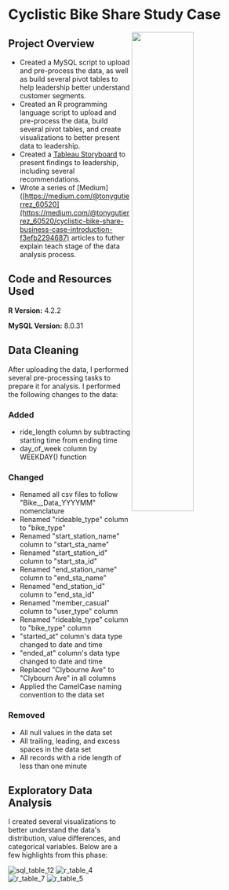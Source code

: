 # Cyclistic Bike Share Study Case
<img src="https://cdn.stocksnap.io/img-thumbs/960w/bridge-people_ONSNHWZTQ9.jpg"
 width=50% height=50% align=right>

## Project Overview
* Created a MySQL script to upload and pre-process the data, as well as build several pivot tables to help leadership better understand customer segments.
* Created an R programming language script to upload and pre-process the data, build several pivot tables, and create visualizations to better present data to leadership.
* Created a [Tableau Storyboard](https://public.tableau.com/app/profile/tony.gutierrez/viz/CyclisticBikeShare_16843493078500/Story1) to present findings to leadership, including several recommendations.
* Wrote a series of [Medium]([https://medium.com/@tonygutierrez_60520](https://medium.com/@tonygutierrez_60520/cyclistic-bike-share-business-case-introduction-f3efb2294687) articles to futher explain teach stage of the data analysis process.

## Code and Resources Used
**R Version:** 4.2.2

**MySQL Version:** 8.0.31

## Data Cleaning
After uploading the data, I performed several pre-processing tasks to prepare it for analysis.  I performed the following changes to the data:

### Added
* ride_length column by subtracting starting time from ending time
* day_of_week column by WEEKDAY() function

### Changed
* Renamed all csv files to follow "Bike__Data_YYYYMM" nomenclature 
* Renamed "rideable_type" column to "bike_type" 
* Renamed "start_station_name" column to "start_sta_name"
* Renamed "start_station_id" column to "start_sta_id"
* Renamed "end_station_name" column to "end_sta_name"
* Renamed "end_station_id" column to "end_sta_id"
* Renamed "member_casual" column to "user_type" column
* Renamed "rideable_type" column to "bike_type" column
* "started_at" column's data type changed to date and time
* "ended_at" column's data type changed to date and time
* Replaced "Clybourne Ave" to "Clybourn Ave" in all columns
* Applied the CamelCase naming convention to the data set 

### Removed
* All null values in the data set
* All trailing, leading, and excess spaces in the data set
* All records with a ride length of less than one minute

## Exploratory Data Analysis
I created several visualizations to better understand the data's distribution, value differences, and categorical variables.  Below are a few highlights from this phase:

![sql_table_12](https://github.com/eangutierrez/Cyclistic_Bike_Share/assets/92600212/d9982365-deed-4c06-a493-29d7b231e1d2)
![r_table_4](https://github.com/eangutierrez/Cyclistic_Bike_Share/assets/92600212/40c292ff-bc50-45d5-98a7-145c7bdecc5e)
![r_table_7](https://github.com/eangutierrez/Cyclistic_Bike_Share/assets/92600212/2c01b149-9bda-464f-b399-2162e5b8fb15)
![r_table_5](https://github.com/eangutierrez/Cyclistic_Bike_Share/assets/92600212/01debb1e-69cc-4efa-844c-3189b6d9bb25)
